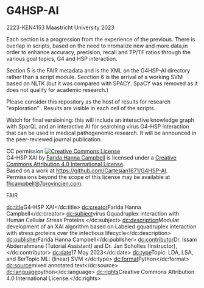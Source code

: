 # G4HSP-AI
2223-KEN4153 Maastricht University 2023

Each section is a progression from the experience of the previous.
There is overlap in  scripts, based on the need to nromalize new and more data,in order to enhance accuracy, precision, recall and TP/TF ratios through the various goal topics, G4 and HSP interaction.

Section 5 is the FAIR metadata  and is the XML on the G4HSP-AI directory rather than  a script module.
Secction 6 is the arrival of a working SVM based on NLTK (but it was compared with SPACY.  SpaCY was removed as it does not qualify for academic research.)

Please consider this repository as the host of results for research "exploration" .
Results are visible in each cell of the scripts.


Watch for  final versioining:  this will include an interactive knowledge graph with SparQL and an interactive AI for searching virus G4-HSP interaction that can be used in medical pathogenomic research.  It will be announced in the  peer-reviewed journal publication. 

CC permission
<a rel="license" href="http://creativecommons.org/licenses/by/4.0/"><img alt="Creative Commons License" style="border-width:0" src="https://i.creativecommons.org/l/by/4.0/88x31.png" /></a><br /><span xmlns:dct="http://purl.org/dc/terms/" href="http://purl.org/dc/dcmitype/Text" property="dct:title" rel="dct:type">G4-HSP XAI</span> by <a xmlns:cc="http://creativecommons.org/ns#" href="g4HSP.bio" property="cc:attributionName" rel="cc:attributionURL">Farida Hanna Campbell</a> is licensed under a <a rel="license" href="http://creativecommons.org/licenses/by/4.0/">Creative Commons Attribution 4.0 International License</a>.<br />Based on a work at <a xmlns:dct="http://purl.org/dc/terms/" href="https://github.com/Cartesian1671/G4HSP-AI" rel="dct:source">https://github.com/Cartesian1671/G4HSP-AI</a>.<br />Permissions beyond the scope of this license may be available at <a xmlns:cc="http://creativecommons.org/ns#" href="fhcampbell@7provincien.com" rel="cc:morePermissions">fhcampbell@7provincien.com</a>.


FAIR
<?xml version="1.0" encoding="UTF-8"?>

<metadata
xmlns:xsi="http://www.w3.org/2001/XMLSchema-instance"
xmlns:dc="http://purl.org/dc/elements/1.1/">
<dc:title>G4-HSP XAI</dc:title>
<dc:creator>Farida Hanna Campbell</dc:creator>
<dc:subject>virus Gquadruplex interaction with Human Cellular Stress Proteins  </dc:subject>
<dc:description>Modular development of an XAI algorithm based on
Labeled gquadruplex interaction with stress proteins over the infectious lifecycle</dc:description>
<dc:publisher>Farida Hanna Campbell</dc:publisher>
<dc:contributor>Dr. Issam Abderrahmane (Tutorial Assistant) and Dr. Jan Scholtes (Instructor), </dc:contributor>
<dc:date>17 May 2023</dc:date>
<dc:type>Topic: LDA, LSA, and BerTopic  ML: (linear) SVM </dc:type>
<dc:format>Python</dc:format>
<dc:source>mixed annotated text</dc:source>
<dc:language>python</dc:language>
<dc:rights>Creative Commons Attribution 4.0 International License.</dc:rights>

</metadata>
